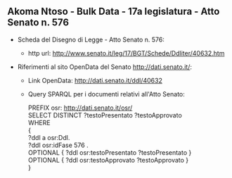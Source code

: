 ## Akoma Ntoso - Bulk Data - 17a legislatura - Atto Senato n. 576 ##

* Scheda del Disegno di Legge - Atto Senato n. 576:
	* http url: http://www.senato.it/leg/17/BGT/Schede/Ddliter/40632.htm

* Riferimenti al sito OpenData del Senato http://dati.senato.it/:
	* Link OpenData: http://dati.senato.it/ddl/40632
	* Query SPARQL per i documenti relativi all'Atto Senato:

        PREFIX osr: <http://dati.senato.it/osr/>  
		SELECT DISTINCT ?testoPresentato ?testoApprovato  
		WHERE  
		{  
		    ?ddl a osr:Ddl.  
		    ?ddl osr:idFase 576 .  
		    OPTIONAL { ?ddl osr:testoPresentato ?testoPresentato }  
		    OPTIONAL { ?ddl osr:testoApprovato ?testoApprovato }  
		}
		